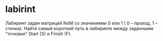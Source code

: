 # labirint
Лабиринт задан матрицей NxM со значениями 0 или 1 ( 0 – проход, 1 – стенка).
Найти самый короткий путь в лабиринте между заданными "точками" Start (S) и Finish (F).
